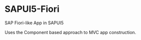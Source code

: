 SAPUI5-Fiori
============

SAP Fiori-like App in SAPUI5

Uses the Component based approach to MVC app construction.
